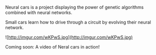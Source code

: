 Neural cars is a project displaying the power of genetic algorithms combined with neural networks.

Small cars learn how to drive through a circuit by evolving their neural network.

![http://imgur.com/wKPwS.jpg](http://imgur.com/wKPwS.jpg)

Coming soon: A video of Neral cars in action!